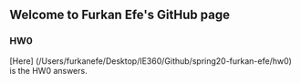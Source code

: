 ## Welcome to Furkan Efe's GitHub page

### HW0

[Here] (/Users/furkanefe/Desktop/IE360/Github/spring20-furkan-efe/hw0) is the HW0 answers.

